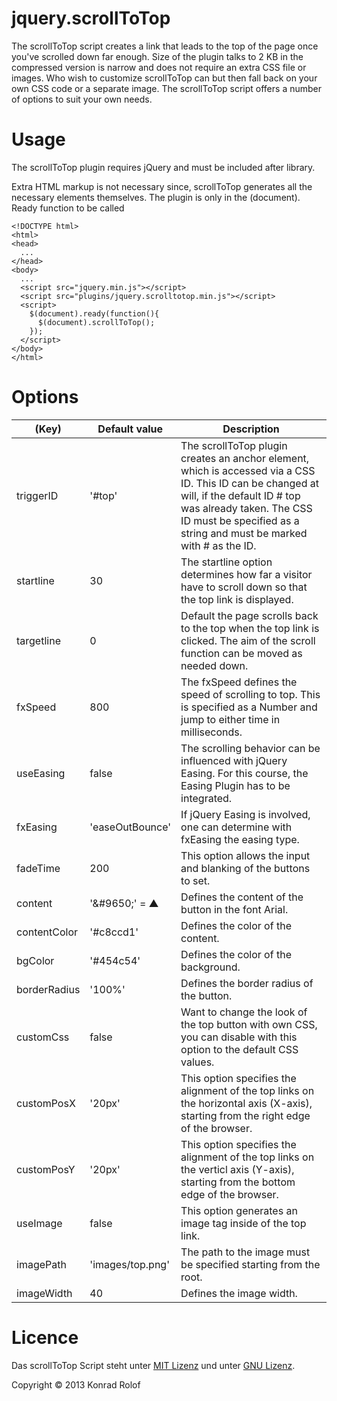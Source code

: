 jquery.scrollToTop
==================

<p>The scrollToTop script creates a link that leads to the top of the page once you've scrolled down far enough. Size of the plugin talks to 2 KB in the compressed version is narrow and does not require an extra CSS file or images. Who wish to customize scrollToTop can but then fall back on your own CSS code or a separate image. The scrollToTop script offers a number of options to suit your own needs.</p>

Usage
=======

<p>The scrollToTop plugin requires jQuery and must be included after library.</p>
<p>Extra HTML markup is not necessary since, scrollToTop generates all the necessary elements themselves. The plugin is only in the (document). Ready function to be called</p>
<pre><code>&lt;!DOCTYPE html>
&lt;html>
&lt;head>
  ...
&lt;/head>
&lt;body>
  ...
  &lt;script src="jquery.min.js">&lt;/script>
  &lt;script src="plugins/jquery.scrolltotop.min.js">&lt;/script>
  &lt;script>
    $(document).ready(function(){
      $(document).scrollToTop();
    });
  &lt;/script>
&lt;/body>
&lt;/html>
</code></pre>

Options
=======

<table class="Table">
<thead>
<tr>
  <th scope="col">(Key)</th>
<th scope="col">Default value</th>
<th scope="col">Description</th>
</tr> 
</thead>
<tbody>
<tr>
  <td>triggerID</td>
<td>'#top'</td>
<td>The scrollToTop plugin creates an anchor element, which is accessed via a CSS ID. This ID can be changed at will, if the default ID # top was already taken. The CSS ID must be specified as a string and must be marked with # as the ID.</td>
</tr>
<tr>
  <td>startline</td>
<td>30</td>
<td>The startline option determines how far a visitor have to scroll down so that the top link is displayed.</td>
</tr>
<tr>
  <td>targetline</td>
<td>0</td>
<td>Default the page scrolls back to the top when the top link is clicked. The aim of the scroll function can be moved as needed down.</td>
</tr>
<tr>
  <td>fxSpeed</td>
<td>800</td>
<td>The fxSpeed defines the speed of scrolling to top. This is specified as a Number and jump to either time in milliseconds.</td>
</tr>
<tr>
  <td>useEasing</td>
<td>false</td>
<td>The scrolling behavior can be influenced with jQuery Easing. For this course, the Easing Plugin has to be integrated.</td>
</tr>
<tr>
  <td>fxEasing</td>
<td>'easeOutBounce'</td>
<td>If jQuery Easing is involved, one can determine with fxEasing the easing type.</td>
</tr>
<tr>
  <td>fadeTime</td>
<td>200</td>
<td>This option allows the input and blanking of the buttons to set.</td>
</tr>
<tr>
  <td>content</td>
<td>'&amp;#9650;' = &#9650;</td>
<td>Defines the content of the button in the font Arial.</td>
</tr>
<tr>
  <td>contentColor</td>
<td>'#c8ccd1'</td>
<td>Defines the color of the content.</td>
</tr>
<tr>
  <td>bgColor</td>
<td>'#454c54'</td>
<td>Defines the color of the background.</td>
</tr>
			<tr>
				<td>borderRadius</td>
				<td>'100%'</td>
				<td>Defines the border radius of the button.</td>
			</tr>
<tr>
  <td>customCss</td>
<td>false</td>
<td>Want to change the look of the top button with own CSS, you can disable with this option to the default CSS values.</td>
</tr>
<tr>
  <td>customPosX</td>
<td>'20px'</td>
<td>This option specifies the alignment of the top links on the horizontal axis (X-axis), starting from the right edge of the browser.</td>
</tr>
<tr>
  <td>customPosY</td>
<td>'20px'</td>
<td>This option specifies the alignment of the top links on the verticl axis (Y-axis), starting from the bottom edge of the browser.</td>
</tr>
<tr>
  <td>useImage</td>
<td>false</td>
<td>This option generates an image tag inside of the top link.</td>
</tr>
<tr>
  <td>imagePath</td>
<td>'images/top.png'</td>
<td>The path to the image must be specified starting from the root.</td>
</tr>
<tr>
  <td>imageWidth</td>
<td>40</td>
<td>Defines the image width.</td>
</tr>
</tbody>
</table>
      
Licence
=======
<p>Das scrollToTop Script steht unter <a href="http://opensource.org/licenses/MIT" title="Opensource.org" target="_blank">MIT Lizenz</a> und unter <a href="http://www.gnu.org/licenses/gpl.txt" target="_blank" title="GNU GENERAL PUBLIC LICENSE Version 3">GNU Lizenz</a>.</p>
<p>Copyright &#169; 2013 Konrad Rolof</p>

